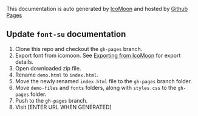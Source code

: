This documentation is auto generated by [IcoMoon](https://icomoon.io/app) and hosted by [Github Pages](https://pages.github.com/)

## Update `font-su` documentation
1. Clone this repo and checkout the `gh-pages` branch.
1. Export font from icomoon. See [Exporting from IcoMoon](https://github.com/Starchup/font-su/blob/master/README.md#export-from-icomoon) for export details.
1. Open downloaded zip file.
1. Rename `demo.html` to `index.html`.
1. Move the newly renamed `index.html` file to the `gh-pages` branch folder.
1. Move `demo-files` and `fonts` folders, along with `styles.css` to the `gh-pages` folder.
1. Push to the `gh-pages` branch.
1. Visit [ENTER URL WHEN GENERATED]